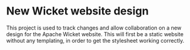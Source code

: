 New Wicket website design
=========================

This project is used to track changes and allow collaboration on a new design for the Apache Wicket website. This will first be a static website without any templating, in order to get the stylesheet working correctly.

